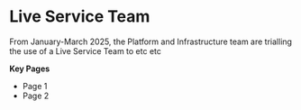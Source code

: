 # Live Service Team

From January-March 2025, the Platform and Infrastructure team are trialling the use of a Live Service Team to etc etc

**Key Pages**

* Page 1
* Page 2
